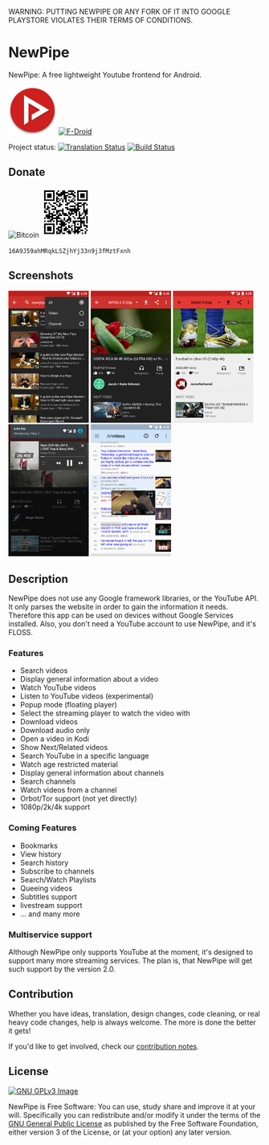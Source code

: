 WARNING: PUTTING NEWPIPE OR ANY FORK OF IT INTO GOOGLE PLAYSTORE VIOLATES THEIR TERMS OF CONDITIONS.

# NewPipe
NewPipe: A free lightweight Youtube frontend for Android.  

[![NewPipe](app/src/main/res/mipmap-xhdpi/ic_launcher.png)](https://newpipe.schabi.org)
[![F-Droid](https://f-droid.org/wiki/images/0/06/F-Droid-button_get-it-on.png)](https://f-droid.org/repository/browse/?fdfilter=newpipe&fdid=org.schabi.newpipe)


Project status:
[![Translation Status](https://hosted.weblate.org/widgets/NewPipe/-/svg-badge.svg)](https://hosted.weblate.org/engage/NewPipe/)
[![Build Status](https://travis-ci.org/TeamNewPipe/NewPipe.svg)](https://travis-ci.org/TeamNewPipe/NewPipe)

## Donate
![Bitcoin](https://bitcoin.org/img/icons/logotop.svg)
![BitcoinQR](assets/16A9J59ahMRqkLSZjhYj33n9j3fMztFxnh.png)

`16A9J59ahMRqkLSZjhYj33n9j3fMztFxnh`

## Screenshots

[<img src="screenshots/screenshot_1.png" width=160>](screenshots/screenshot_1.png)
[<img src="screenshots/screenshot_2.png" width=160>](screenshots/screenshot_2.png)
[<img src="screenshots/screenshot_3.png" width=160>](screenshots/screenshot_3.png)
[<img src="screenshots/screenshot_4.png" width=160>](screenshots/screenshot_4.png)
[<img src="screenshots/screenshot_5.png" width=160>](screenshots/screenshot_5.png)

## Description

NewPipe does not use any Google framework libraries, or the YouTube API. It only parses the website in order to gain the information it needs. Therefore this app can be used on devices without Google Services installed. Also, you don't need a YouTube account to use NewPipe, and it's FLOSS.

### Features

* Search videos
* Display general information about a video
* Watch YouTube videos
* Listen to YouTube videos (experimental)
* Popup mode (floating player)
* Select the streaming player to watch the video with
* Download videos 
* Download audio only
* Open a video in Kodi
* Show Next/Related videos
* Search YouTube in a specific language
* Watch age restricted material
* Display general information about channels
* Search channels
* Watch videos from a channel
* Orbot/Tor support (not yet directly)
* 1080p/2k/4k support

### Coming Features

* Bookmarks
* View history
* Search history
* Subscribe to channels
* Search/Watch Playlists
* Queeing videos
* Subtitles support
* livestream support
* ... and many more

### Multiservice support
Although NewPipe only supports YouTube at the moment, it's designed to support many more streaming services. The plan is, that NewPipe will get such support by the version 2.0.

## Contribution
Whether you have ideas, translation, design changes, code cleaning, or real heavy code changes, help is always welcome.
The more is done the better it gets!

If you'd like to get involved, check our [contribution notes](.github/CONTRIBUTING.md).

## License
[![GNU GPLv3 Image](https://www.gnu.org/graphics/gplv3-127x51.png)](http://www.gnu.org/licenses/gpl-3.0.en.html)  

NewPipe is Free Software: You can use, study share and improve it at your
will. Specifically you can redistribute and/or modify it under the terms of the
[GNU General Public License](https://www.gnu.org/licenses/gpl.html) as
published by the Free Software Foundation, either version 3 of the License, or
(at your option) any later version.  
